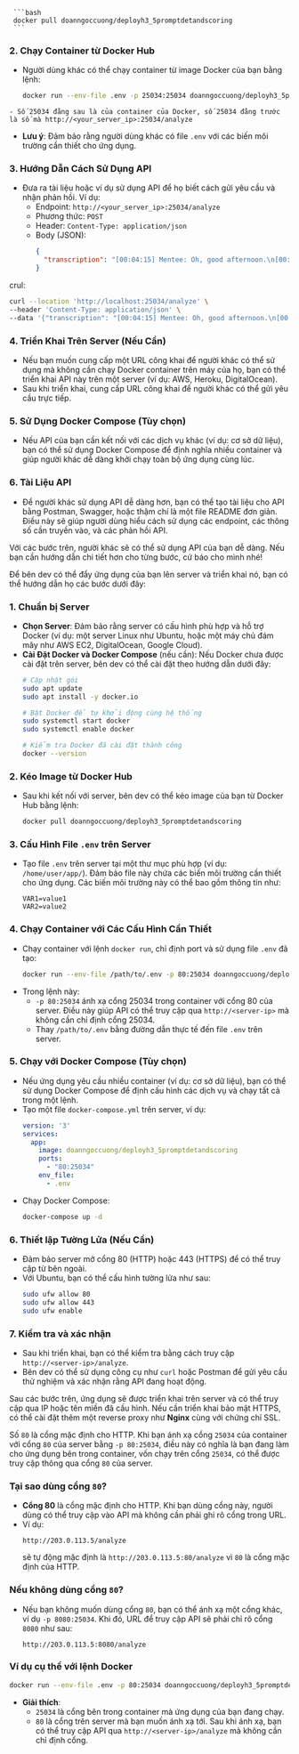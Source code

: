 
     ```bash
     docker pull doanngoccuong/deployh3_5promptdetandscoring
     ```

### 2. **Chạy Container từ Docker Hub**
   - Người dùng khác có thể chạy container từ image Docker của bạn bằng lệnh:
     ```bash
     docker run --env-file .env -p 25034:25034 doanngoccuong/deployh3_5promptdetandscoring
     ```
    - Số 25034 đằng sau là của container của Docker, số 25034 đằng trước là số mà http://<your_server_ip>:25034/analyze
   - **Lưu ý**: Đảm bảo rằng người dùng khác có file `.env` với các biến môi trường cần thiết cho ứng dụng.

### 3. **Hướng Dẫn Cách Sử Dụng API**
   - Đưa ra tài liệu hoặc ví dụ sử dụng API để họ biết cách gửi yêu cầu và nhận phản hồi. Ví dụ:
     - Endpoint: `http://<your_server_ip>:25034/analyze`
     - Phương thức: `POST`
     - Header: `Content-Type: application/json`
     - Body (JSON):
       ```json
       {
         "transcription": "[00:04:15] Mentee: Oh, good afternoon.\n[00:04:32] Mentor: Hello.\n[00:04:35] Mentor: Good afternoon."
       }
       ```

crul: 
```bash
curl --location 'http://localhost:25034/analyze' \
--header 'Content-Type: application/json' \
--data '{"transcription": "[00:04:15] Mentee: Oh, good afternoon.\n[00:04:32] Mentor: Hello.\n[00:04:35] Mentor: Good afternoon."}'
```

### 4. **Triển Khai Trên Server (Nếu Cần)**
   - Nếu bạn muốn cung cấp một URL công khai để người khác có thể sử dụng mà không cần chạy Docker container trên máy của họ, bạn có thể triển khai API này trên một server (ví dụ: AWS, Heroku, DigitalOcean).
   - Sau khi triển khai, cung cấp URL công khai để người khác có thể gửi yêu cầu trực tiếp.

### 5. **Sử Dụng Docker Compose (Tùy chọn)**
   - Nếu API của bạn cần kết nối với các dịch vụ khác (ví dụ: cơ sở dữ liệu), bạn có thể sử dụng Docker Compose để định nghĩa nhiều container và giúp người khác dễ dàng khởi chạy toàn bộ ứng dụng cùng lúc.

### 6. **Tài Liệu API**
   - Để người khác sử dụng API dễ dàng hơn, bạn có thể tạo tài liệu cho API bằng Postman, Swagger, hoặc thậm chí là một file README đơn giản. Điều này sẽ giúp người dùng hiểu cách sử dụng các endpoint, các thông số cần truyền vào, và các phản hồi API.

Với các bước trên, người khác sẽ có thể sử dụng API của bạn dễ dàng. Nếu bạn cần hướng dẫn chi tiết hơn cho từng bước, cứ báo cho mình nhé!




Để bên dev có thể đẩy ứng dụng của bạn lên server và triển khai nó, bạn có thể hướng dẫn họ các bước dưới đây:

### 1. **Chuẩn bị Server**

   - **Chọn Server**: Đảm bảo rằng server có cấu hình phù hợp và hỗ trợ Docker (ví dụ: một server Linux như Ubuntu, hoặc một máy chủ đám mây như AWS EC2, DigitalOcean, Google Cloud).
   - **Cài Đặt Docker và Docker Compose** (nếu cần): Nếu Docker chưa được cài đặt trên server, bên dev có thể cài đặt theo hướng dẫn dưới đây:
     ```bash
     # Cập nhật gói
     sudo apt update
     sudo apt install -y docker.io

     # Bật Docker để tự khởi động cùng hệ thống
     sudo systemctl start docker
     sudo systemctl enable docker
     
     # Kiểm tra Docker đã cài đặt thành công
     docker --version
     ```

### 2. **Kéo Image từ Docker Hub**

   - Sau khi kết nối với server, bên dev có thể kéo image của bạn từ Docker Hub bằng lệnh:
     ```bash
     docker pull doanngoccuong/deployh3_5promptdetandscoring
     ```

### 3. **Cấu Hình File `.env` trên Server**

   - Tạo file `.env` trên server tại một thư mục phù hợp (ví dụ: `/home/user/app/`). Đảm bảo file này chứa các biến môi trường cần thiết cho ứng dụng. Các biến môi trường này có thể bao gồm thông tin như:
     ```plaintext
     VAR1=value1
     VAR2=value2
     ```

### 4. **Chạy Container với Các Cấu Hình Cần Thiết**

   - Chạy container với lệnh `docker run`, chỉ định port và sử dụng file `.env` đã tạo:
     ```bash
     docker run --env-file /path/to/.env -p 80:25034 doanngoccuong/deployh3_5promptdetandscoring
     ```
   - Trong lệnh này:
     - `-p 80:25034` ánh xạ cổng 25034 trong container với cổng 80 của server. Điều này giúp API có thể truy cập qua `http://<server-ip>` mà không cần chỉ định cổng 25034.
     - Thay `/path/to/.env` bằng đường dẫn thực tế đến file `.env` trên server.

### 5. **Chạy với Docker Compose (Tùy chọn)**

   - Nếu ứng dụng yêu cầu nhiều container (ví dụ: cơ sở dữ liệu), bạn có thể sử dụng Docker Compose để định cấu hình các dịch vụ và chạy tất cả trong một lệnh.
   - Tạo một file `docker-compose.yml` trên server, ví dụ:
     ```yaml
     version: '3'
     services:
       app:
         image: doanngoccuong/deployh3_5promptdetandscoring
         ports:
           - "80:25034"
         env_file:
           - .env
     ```
   - Chạy Docker Compose:
     ```bash
     docker-compose up -d
     ```

### 6. **Thiết lập Tường Lửa (Nếu Cần)**

   - Đảm bảo server mở cổng 80 (HTTP) hoặc 443 (HTTPS) để có thể truy cập từ bên ngoài.
   - Với Ubuntu, bạn có thể cấu hình tường lửa như sau:
     ```bash
     sudo ufw allow 80
     sudo ufw allow 443
     sudo ufw enable
     ```

### 7. **Kiểm tra và xác nhận**

   - Sau khi triển khai, bạn có thể kiểm tra bằng cách truy cập `http://<server-ip>/analyze`.
   - Bên dev có thể sử dụng công cụ như `curl` hoặc Postman để gửi yêu cầu thử nghiệm và xác nhận rằng API đang hoạt động.

Sau các bước trên, ứng dụng sẽ được triển khai trên server và có thể truy cập qua IP hoặc tên miền đã cấu hình. Nếu cần triển khai bảo mật HTTPS, có thể cài đặt thêm một reverse proxy như **Nginx** cùng với chứng chỉ SSL.



Số `80` là cổng mặc định cho HTTP. Khi bạn ánh xạ cổng `25034` của container với cổng `80` của server bằng `-p 80:25034`, điều này có nghĩa là bạn đang làm cho ứng dụng bên trong container, vốn chạy trên cổng `25034`, có thể được truy cập thông qua cổng `80` của server.

### Tại sao dùng cổng `80`?
- **Cổng 80** là cổng mặc định cho HTTP. Khi bạn dùng cổng này, người dùng có thể truy cập vào API mà không cần phải ghi rõ cổng trong URL. 
- Ví dụ:
  ```plaintext
  http://203.0.113.5/analyze
  ```
  sẽ tự động mặc định là `http://203.0.113.5:80/analyze` vì `80` là cổng mặc định của HTTP.

### Nếu không dùng cổng `80`?
- Nếu bạn không muốn dùng cổng `80`, bạn có thể ánh xạ một cổng khác, ví dụ `-p 8080:25034`. Khi đó, URL để truy cập API sẽ phải chỉ rõ cổng `8080` như sau:
  ```plaintext
  http://203.0.113.5:8080/analyze
  ```

### Ví dụ cụ thể với lệnh Docker
```bash
docker run --env-file .env -p 80:25034 doanngoccuong/deployh3_5promptdetandscoring
```

- **Giải thích**:
  - `25034` là cổng bên trong container mà ứng dụng của bạn đang chạy.
  - `80` là cổng trên server mà bạn muốn ánh xạ tới. Sau khi ánh xạ, bạn có thể truy cập API qua `http://<server-ip>/analyze` mà không cần chỉ định cổng.

